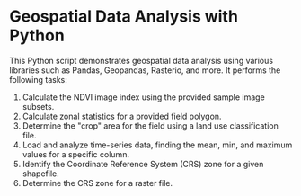# Geospatial Data Analysis with Python

This Python script demonstrates geospatial data analysis using various libraries such as Pandas, Geopandas, Rasterio, and more. It performs the following tasks:

1. Calculate the NDVI image index using the provided sample image subsets.
2. Calculate zonal statistics for a provided field polygon.
3. Determine the "crop" area for the field using a land use classification file.
4. Load and analyze time-series data, finding the mean, min, and maximum values for a specific column.
5. Identify the Coordinate Reference System (CRS) zone for a given shapefile.
6. Determine the CRS zone for a raster file.
